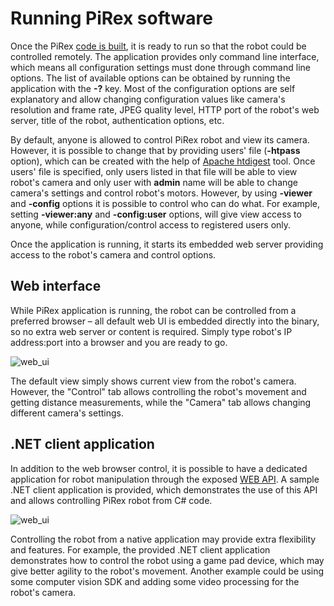 # Running PiRex software

Once the PiRex [code is built](Building.md), it is ready to run so that the robot could be controlled remotely. The application provides only command line interface, which means all configuration settings must done through command line options. The list of available options can be obtained by running the application with the **-?** key. Most of the configuration options are self explanatory and allow changing configuration values like camera's resolution and frame rate, JPEG quality level, HTTP port of the robot's web server, title of the robot, authentication options, etc.

By default, anyone is allowed to control PiRex robot and view its camera. However, it is possible to change that by providing users' file (**-htpass** option), which can be created with the help of [Apache htdigest](https://httpd.apache.org/docs/2.4/programs/htdigest.html) tool. Once users' file is specified, only users listed in that file will be able to view robot's camera and only user with **admin** name will be able to change camera's settings and control robot's motors. However, by using **-viewer** and **-config** options it is possible to control who can do what. For example, setting **-viewer:any** and **-config:user** options, will give view access to anyone, while configuration/control access to registered users only.

Once the application is running, it starts its embedded web server providing access to the robot's camera and control options.

## Web interface

While PiRex application is running, the robot can be controlled from a preferred browser – all default web UI is embedded directly into the binary, so no extra web server or content is required. Simply type robot's IP address:port into a browser and you are ready to go.

![web_ui](https://github.com/cvsandbox/PiRexBot/blob/master/images/pirex_web.jpg)

The default view simply shows current view from the robot's camera. However, the "Control" tab allows controlling the robot's movement and getting distance measurements, while the "Camera" tab allows changing different camera's settings.

## .NET client application

In addition to the web browser control, it is possible to have a dedicated application for robot manipulation through the exposed [WEB API](WebAPI.md). A sample .NET client application is provided, which demonstrates the use of this API and allows controlling PiRex robot from C# code.

![web_ui](https://github.com/cvsandbox/PiRexBot/blob/master/images/pirex_client.jpg)

Controlling the robot from a native application may provide extra flexibility and features. For example, the provided .NET client application demonstrates how to control the robot using a game pad device, which may give better agility to the robot's movement. Another example could be using some computer vision SDK and adding some video processing for the robot's camera.
